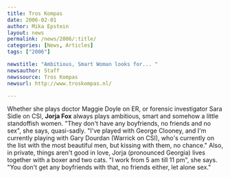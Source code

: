 ```yaml
---
title: Tros Kompas
date: 2006-02-01
author: Mika Epstein
layout: news
permalink: /news/2006/:title/
categories: [News, Articles]
tags: ["2006"]

newstitle: "Ambitious, Smart Woman looks for... "
newsauthor: Staff
newssource: Tros Kompas
newsurl: http://www.troskompas.nl/

---
```


Whether she plays doctor Maggie Doyle on ER, or forensic investigator Sara Sidle on CSI, **Jorja Fox** always plays ambitious, smart and somehow a little standoffish women. "They don't have any boyfriends, no friends and no sex", she says, quasi-sadly. "I've played with George Clooney, and I'm currently playing with Gary Dourdan (Warrick on CSI), who's currently on the list with the most beautiful men, but kissing with them, no chance." Also, in private, things aren't good in love, Jorja (pronounced Georgia) lives together with a boxer and two cats. "I work from 5 am till 11 pm", she says. "You don't get any boyfriends with that, no friends either, let alone sex."

